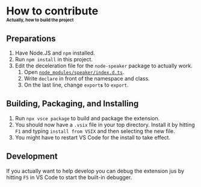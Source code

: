 # How to contribute<br/><span style="font-size: 0.4em">Actually, how to build the project</span>

## Preparations

1. Have Node.JS and `npm` installed.
2. Run `npm install` in this project.
3. Edit the deceleration file for the `node-speaker` package to actually work.
	1. Open [`node_modules/speaker/index.d.ts`](node_modules/speaker/index.d.ts).
	2. Write `declare` in front of the namespace and class.
	3. On the last line, change `export`**`s`** to `export`.

## Building, Packaging, and Installing

1. Run `npx vsce package` to build and package the extension.
2. You should now have a `.vsix` file in your top directory. Install it by
   hitting `F1` and typing `install from VSIX` and then selecting the new file.
3. You might have to restart VS Code for the install to take effect.

## Development

If you actually want to help develop you can debug the extension jus by hitting
`F5` in VS Code to start the built-in debugger.